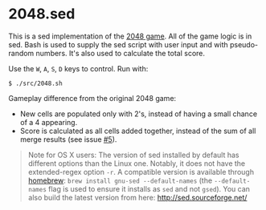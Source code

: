 2048.sed
========

This is a sed implementation of the [2048 game](http://gabrielecirulli.github.io/2048/). All of the game logic is in sed. Bash is used to supply the sed script with user input and with pseudo-random numbers. It's also used to calculate the total score.

Use the `W`, `A`, `S`, `D` keys to control. Run with:

    $ ./src/2048.sh

Gameplay difference from the original 2048 game:

- New cells are populated only with 2's, instead of having a small chance of a 4 appearing.
- Score is calculated as all cells added together, instead of the sum of all merge results (see issue [#5](https://github.com/themattrix/sed2048/issues/5)).

> Note for OS X users: The version of sed installed by default has different options than the Linux one. Notably, it does not have the extended-regex option `-r`. A compatible version is available through [homebrew](http://brew.sh/): `brew install gnu-sed --default-names` (the `--default-names` flag is used to ensure it installs as `sed` and not `gsed`). You can also build the latest version from here: http://sed.sourceforge.net/
